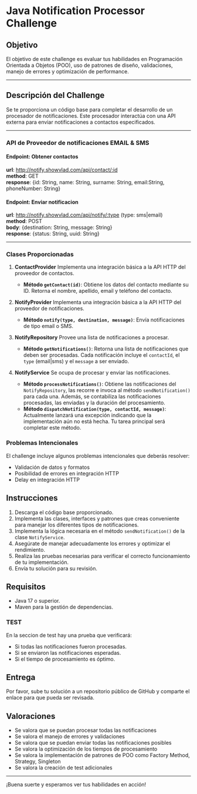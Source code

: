 # Java Notification Processor Challenge

## Objetivo

El objetivo de este challenge es evaluar tus habilidades en Programación Orientada a Objetos (POO), uso de patrones de diseño, validaciones, manejo de errores y optimización de performance.

---

## Descripción del Challenge

Se te proporciona un código base para completar el desarrollo de un procesador de notificaciones. Este procesador interactúa con una API externa para enviar notificaciones a contactos especificados.

---

### API de Proveedor de notificaciones EMAIL & SMS

#### Endpoint: Obtener contactos
**url**: http://notify.showvlad.com/api/contact/:id  
**method**: GET  
**response**: {id: String, name: String, surname: String, email:String, phoneNumber: String}

#### Endpoint: Enviar notificacion
**url**: http://notify.showvlad.com/api/notify/:type  (type: sms|email)  
**method**: POST  
**body**: {destination: String, message: String}  
**response**: {status: String, uuid: String}

---

### Clases Proporcionadas

1. **ContactProvider** Implementa una integración básica a la API HTTP del proveedor de contactos.
    - **Método `getContact(id)`**: Obtiene los datos del contacto mediante su ID. Retorna el nombre, apellido, email y teléfono del contacto.

2. **NotifyProvider** Implementa una integración básica a la API HTTP del proveedor de notificaciones.
   - **Método `notify(type, destination, message)`**: Envía notificaciones de tipo email o SMS.

3. **NotifyRepository** Provee una lista de notificaciones a procesar.
    - **Método `getNotifications()`**: Retorna una lista de notificaciones que deben ser procesadas. Cada notificación incluye el `contactId`, el `type` (email|sms) y el `message` a ser enviado.

4. **NotifyService** Se ocupa de procesar y enviar las notificaciones.
    - **Método `processNotifications()`**: Obtiene las notificaciones del `NotifyRepository`, las recorre e invoca al método `sendNotification()` para cada una. Además, se contabiliza las notificaciones procesadas, las enviadas y la duración del procesamiento.
    - **Método `dispatchNotification(type, contactId, message)`**: Actualmente lanzará una excepción indicando que la implementación aún no está hecha. Tu tarea principal será completar este método.

   
### Problemas Intencionales

El challenge incluye algunos problemas intencionales que deberás resolver:

- Validación de datos y formatos
- Posibilidad de errores en integración HTTP
- Delay en integración HTTP

## Instrucciones

1. Descarga el código base proporcionado.
2. Implementa las clases, interfaces y patrones que creas conveniente para manejar los diferentes tipos de notificaciones.
3. Implementa la lógica necesaria en el método `sendNotification()` de la clase `NotifyService`.
4. Asegúrate de manejar adecuadamente los errores y optimizar el rendimiento.
5. Realiza las pruebas necesarias para verificar el correcto funcionamiento de tu implementación.
6. Envía tu solución para su revisión.

## Requisitos

- Java 17 o superior.
- Maven para la gestión de dependencias.

### TEST

En la seccion de test hay una prueba que verificará:

- Si todas las notificaciones fueron procesadas.
- Si se enviaron las notificaciones esperadas.
- Si el tiempo de procesamiento es óptimo.

## Entrega

Por favor, sube tu solución a un repositorio público de GitHub y comparte el enlace para que pueda ser revisada.

## Valoraciones

- Se valora que se puedan procesar todas las notificaciones
- Se valora el manejo de errores y validaciones
- Se valora que se puedan enviar todas las notificaciones posibles
- Se valora la optimización de los tiempos de procesamiento
- Se valora la implementación de patrones de POO como Factory Method, Strategy, Singleton
- Se valora la creación de test adicionales

---

¡Buena suerte y esperamos ver tus habilidades en acción!
